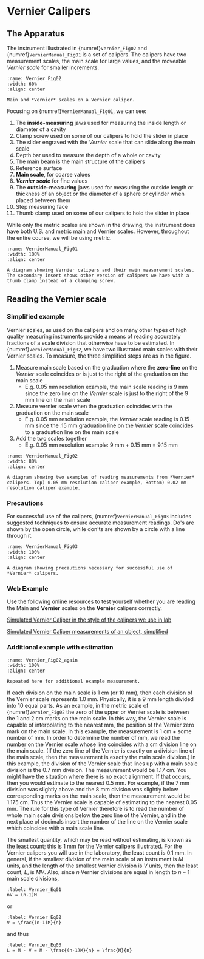 # Vernier Calipers

## The Apparatus

<!--- The instrument illustrated in {numref}`Vernier_Fig01` is a set of calipers. The calipers have jaws $c$ and $d$ for measuring the diameter of a sphere or cylinder, $A$, or the thickness of any object placed between them. The inside diameter of a cavity is measured with jaws $e$ and $f$. The depth of a hole is measured with the depth gauge, $g$. The latter, and jaws $f$ and $d$ form part of a slide on which is engraved an auxiliary scale, the *Vernier scale* $v$. The scale on the fixed part (which carries jaws $c$ and $e$) is called the main scale. Only the metric scales are shown in the drawing, although the instrument have both U.S. and metric main and Vernier scales.
--->

The instrument illustrated in {numref}`Vernier_Fig02` and {numref}`VernierManual_Fig01` is a set of calipers. The calipers have two measurement scales, the main scale for large values, and the moveable *Vernier scale* for smaller increments.





```{figure} IntroductionFigures/VernierCalipers02a.jpg
:name: Vernier_Fig02
:width: 60%
:align: center

Main and *Vernier* scales on a Vernier caliper.
```

<!---
```{figure} IntroductionFigures/VernierCalipers01.jpg
:name: Vernier_Fig01
:width: 80%
:align: center

A diagram showing Vernier calipers and their main measurement scales.
```
--->


Focusing on {numref}`VernierManual_Fig01`, we can see:

1. The **inside-measuring** jaws used for measuring the inside length or diameter of a cavity
2. Clamp screw used on some of our calipers to hold the slider in place
3. The slider engraved with the *Vernier* scale that can slide along the main scale
4. Depth bar used to measure the depth of a whole or cavity
5. The main beam is the main structure of the calipers
6. Reference surface
7. **Main scale**, for coarse values
8. ***Vernier scale*** for fine values
9. The **outside-measuring** jaws used for measuring the outside length or thickness of an object or the diameter of a sphere or cylinder when placed between them
10. Step measuring face
11. Thumb clamp used on some of our calipers to hold the slider in place

While only the metric scales are shown in the drawing, the instrument does have both U.S. and metric main and Vernier scales. However, throughout the entire course, we will be using metric.


```{figure} IntroductionFigures/VernierCaliperManual_Figure01_v2025-01.png
:name: VernierManual_Fig01
:width: 100%
:align: center

A diagram showing Vernier calipers and their main measurement scales. The secondary insert shows other version of calipers we have with a thumb clamp instead of a clamping screw.
```



## Reading the Vernier scale

### Simplified example

Vernier scales, as used on the calipers and on many other types of high quality measuring instruments provide a means of reading accurately fractions of a scale division that otherwise have to be estimated. In {numref}`VernierManual_Fig02`, we have two illustrated main scales with their Vernier scales. To measure, the three simplified steps are as in the figure. 

1. Measure main scale based on the graduation where the **zero-line** on the *Vernier* scale coincides or is just to the right of the graduation on the main scale
    - E.g. 0.05 mm resolution example, the main scale reading is 9 mm since the zero line on the *Vernier* scale is just to the right of the 9 mm line on the main scale
2. Measure vernier scale when the graduation coincides with the graduation on the main scale
    - E.g. 0.05 mm resolution example, the *Vernier* scale reading is 0.15 mm since the .15 mm graduation line on the *Vernier* scale coincides to a graduation line on the main scale
3. Add the two scales together
    - E.g. 0.05 mm resolution example: 9 mm + 0.15 mm = 9.15 mm



```{figure} IntroductionFigures/VernierCaliperManual_Figure02_v2025-02.png
:name: VernierManual_Fig02
:width: 80%
:align: center

A diagram showing two examples of reading measurements from *Vernier* calipers. Top) 0.05 mm resolution caliper example, Bottom) 0.02 mm resolution caliper example.
```



### Precautions

For successful use of the calipers, {numref}`VernierManual_Fig03` includes suggested techniques to ensure accurate measurement readings. Do's are shown by the open circle, while don'ts are shown by a circle with a line through it.

```{figure} IntroductionFigures/VernierCaliperManual_Figure03_v2025-01.png
:name: VernierManual_Fig03
:width: 100%
:align: center

A diagram showing precautions necessary for successful use of *Vernier* calipers.
```



### Web Example

Use the following online resources to test yourself whether you are reading the Main and **Vernier** scales on the **Vernier** calipers correctly.

[Simulated Vernier Caliper in the style of the calipers we use in lab](https://www.stefanelli.eng.br/en/virtual-vernier-caliper-simulator-05-millimeter/)

[Simulated Vernier Caliper measurements of an object, simplified](https://www.compadre.org/osp/EJSS/4168/195.htm)



### Additional example with estimation

```{figure} IntroductionFigures/VernierCalipers02a.jpg
:name: Vernier_Fig02_again
:width: 100%
:align: center

Repeated here for additional example measurement.
```

If each division on the main scale is 1 cm (or 10 mm), then each division of the Vernier scale represents 1.0 mm. Physically, it is a 9 mm length divided into 10 equal parts. As an example, in the metric scale of {numref}`Vernier_Fig02` the zero of the upper or Vernier scale is between the 1 and 2 cm marks on the main scale. In this way, the Vernier scale is capable of interpolating to the nearest mm, the position of the Vernier zero mark on the main scale. In this example, the measurement is 1 cm + some number of mm. In order to determine the number of mm, we read the number on the Vernier scale whose line coincides with a cm division line on the main scale. (If the zero line of the Vernier is exactly on a division line of the main scale, then the measurement is exactly the main scale division.) In this example, the division of the Vernier scale that lines up with a main scale division is the 0.7 mm division. The measurement would be 1.17 cm. You might have the situation where there is no exact alignment. If that occurs, then you would estimate to the nearest 0.5 mm. For example, if the 7 mm division was slightly above and the 8 mm division was slightly below corresponding marks on the main scale, then the measurement would be 1.175 cm. Thus the Vernier scale is capable of estimating to the nearest 0.05 mm. The rule for this type of Vernier therefore is to read the number of whole main scale divisions below the zero line of the Vernier, and in the next place of decimals insert the number of the line on the Vernier scale which coincides with a main scale line.

The smallest quantity, which may be read without estimating, is known as the least count; this is 1 mm for the Vernier calipers illustrated. For the Vernier calipers you will use in the laboratory, the least count is 0.1 mm. In general, if the smallest division of the main scale of an instrument is $M$ units, and the length of the smallest Vernier division is $V$ units, then the least count, $L$, is $MV$. Also, since $n$ Vernier divisions are equal in length to $n-1$ main scale divisions,

```{math}
:label: Vernier_Eq01
nV = (n-1)M
```

or

```{math}
:label: Vernier_Eq02
V = \frac{(n-1)M}{n}
```

and thus

```{math}
:label: Vernier_Eq03
L = M - V = M - \frac{(n-1)M}{n} = \frac{M}{n}
```




